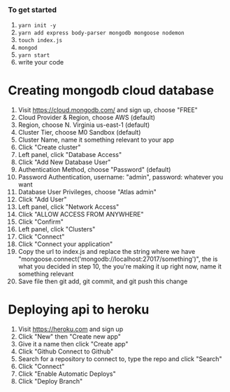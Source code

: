 ### To get started

1. `yarn init -y`
2. `yarn add express body-parser mongodb mongoose nodemon`
3. `touch index.js`
4. `mongod`
5. `yarn start`
6. write your code

# Creating mongodb cloud database

1. Visit https://cloud.mongodb.com/ and sign up, choose "FREE"
2. Cloud Provider & Region, choose AWS (default)
3. Region, choose N. Virginia us-east-1 (default)
4. Cluster Tier, choose M0 Sandbox (default)
5. Cluster Name, name it something relevant to your app
6. Click "Create cluster"
7. Left panel, click "Database Access"
8. Click "Add New Database User"
9. Authentication Method, choose "Password" (default)
10. Password Authentication, username: "admin", password: whatever you want
11. Database User Privileges, choose "Atlas admin"
12. Click "Add User"
13. Left panel, click "Network Access"
14. Click "ALLOW ACCESS FROM ANYWHERE"
15. Click "Confirm"
16. Left panel, click "Clusters"
17. Click "Connect"
18. Click "Connect your application"
19. Copy the url to index.js and replace the string where we have "mongoose.connect('mongodb://localhost:27017/something')", the <password> is what you decided in step 10, the <dbname> you're making it up right now, name it something relevant
20. Save file then git add, git commit, and git push this change

# Deploying api to heroku

1. Visit https://heroku.com and sign up
2. Click "New" then "Create new app"
3. Give it a name then click "Create app"
4. Click "Github Connect to Github"
5. Search for a repository to connect to, type the repo and click "Search"
6. Click "Connect"
7. Click "Enable Automatic Deploys"
8. Click "Deploy Branch"
